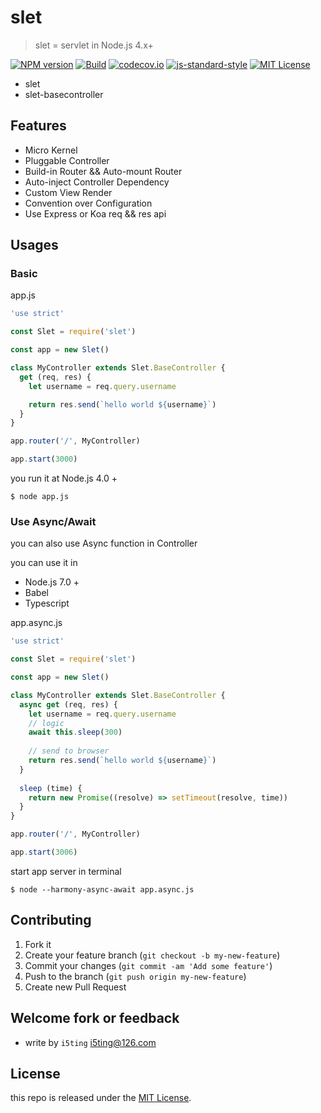# slet

> slet = servlet in Node.js 4.x+

[![NPM version](https://img.shields.io/npm/v/slet.svg?style=flat-square)](https://www.npmjs.com/package/slet)
[![Build](https://travis-ci.org/sletjs/slet.svg?branch=master)](https://travis-ci.org/sletjs/slet)
[![codecov.io](https://codecov.io/github/sletjs/slet/coverage.svg?branch=master)](https://codecov.io/github/sletjs/slet?branch=master)
[![js-standard-style](https://img.shields.io/badge/code%20style-standard-brightgreen.svg)](http://standardjs.com/)
[![MIT License](https://img.shields.io/badge/license-MIT-green.svg)](https://opensource.org/licenses/MIT/)

- slet
- slet-basecontroller

## Features

- Micro Kernel
- Pluggable Controller
- Build-in Router && Auto-mount Router
- Auto-inject Controller Dependency
- Custom View Render
- Convention over Configuration
- Use Express or Koa req && res api

## Usages

### Basic

app.js

```js
'use strict'

const Slet = require('slet')

const app = new Slet()

class MyController extends Slet.BaseController {
  get (req, res) { 
    let username = req.query.username

    return res.send(`hello world ${username}`)
  } 
}

app.router('/', MyController)

app.start(3000) 

```

you run it at Node.js 4.0 +

```
$ node app.js
```


### Use Async/Await

you can also use Async function in Controller

you can use it in

- Node.js 7.0 +
- Babel
- Typescript

app.async.js

```js
'use strict'

const Slet = require('slet')

const app = new Slet()

class MyController extends Slet.BaseController {
  async get (req, res) {
    let username = req.query.username
    // logic
    await this.sleep(300)
    
    // send to browser
    return res.send(`hello world ${username}`)
  }
  
  sleep (time) {
    return new Promise((resolve) => setTimeout(resolve, time))
  }
}

app.router('/', MyController)

app.start(3006) 

```

start app server in terminal

```
$ node --harmony-async-await app.async.js
```

## Contributing

1. Fork it
2. Create your feature branch (`git checkout -b my-new-feature`)
3. Commit your changes (`git commit -am 'Add some feature'`)
4. Push to the branch (`git push origin my-new-feature`)
5. Create new Pull Request

## Welcome fork or feedback

- write by `i5ting` i5ting@126.com

## License

this repo is released under the [MIT
License](http://www.opensource.org/licenses/MIT).
